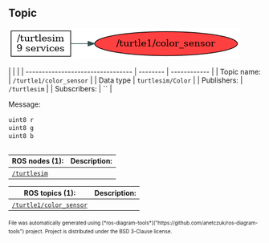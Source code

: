 <!--
File was automatically generated using 'ros-diagram-tools' project.
Project is distributed under the BSD 3-Clause license.
-->

## Topic

[![/turtle1/color_sensor](t__turtle1_color_sensor.png "/turtle1/color_sensor")](t__turtle1_color_sensor.png)

|  |  |
| --------------------------------- | -------- | ------------ |
| Topic name: | `/turtle1/color_sensor` |
| Data type | `turtlesim/Color` |
| Publishers: | `/turtlesim` |
| Subscribers: | `` |

Message:
```
uint8 r
uint8 g
uint8 b


```


| ROS nodes (1): | Description: |
| ----------------------------------- | ------------ |
| [`/turtlesim`](n__turtlesim.html) |  |

| ROS topics (1): | Description: |
| ----------------------------------- | ------------ |
| [`/turtle1/color_sensor`](t__turtle1_color_sensor.html) |  |


<font size="1">
    File was automatically generated using [*ros-diagram-tools*]("https://github.com/anetczuk/ros-diagram-tools") project.
    Project is distributed under the BSD 3-Clause license.
</font>

